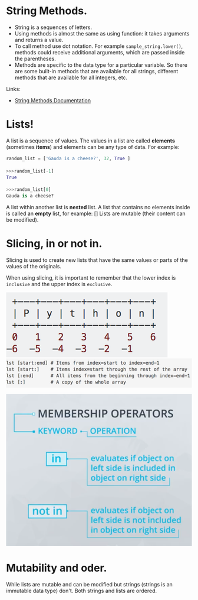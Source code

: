 # String Methods.

* String is a sequences of letters.
* Using methods is almost the same as using function: it takes arguments and returns a value. 
* To call method use dot notation. For example `sample_string.lower()`, methods could receive additional arguments, which are passed inside the parentheses.
* Methods are specific to the data type for a particular variable. So there are some built-in methods that are available for all strings, different methods that are available for all integers, etc.

Links:

* [String Methods Documentation](https://docs.python.org/3/library/stdtypes.html#string-methods)

# Lists!

A list is a sequence of values. The values in a list are called **elements** (sometimes **items**) and elements can be any type of data. For example:
```python
random_list = ['Gauda is a cheese?', 32, True ]

>>>random_list[-1]
True

>>>random_list[0]
Gauda is a cheese?
```

A list within another list is **nested** list. A list that contains no elements inside is called an **empty** list, for example: []
Lists are mutable (their content can be modified).

# Slicing, in or not in.

Slicing is used to create new lists that have the same values or parts of the values of the originals.

When using slicing, it is important to remember that the lower index is `inclusive` and the upper index is 
`exclusive`. 

![Slicing](slicing.png)
![Slicing start](slicing_start.png)

![Membership operators](membership_operators.png)

# Mutability and oder.

While lists are mutable and can be modified but strings (strings is an immutable data type) don't. Both strings and lists are ordered. 